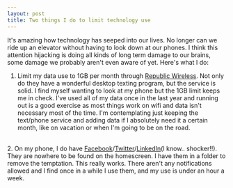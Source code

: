 ```yaml
---
layout: post
title: Two things I do to limit technology use
---
```

It's amazing how technology has seeped into our lives.  No longer can we ride up an elevator without having 
to look down at our phones.  I think this attention hijacking is doing all kinds of long term damage to our brains, some damage we probably 
aren't even aware of yet. Here's what I do:
<br>
 1. Limit my data use to 1GB per month through <a href="https://republicwireless.com">Republic Wireless</a>.  Not only do they have a wonderful desktop texting program, but the service is solid. I find myself wanting to look at my phone but the 1GB limit keeps me in check.  I've used all of my data once in the last year and running out is a good exercise as most things work on wifi and data isn't necessary most of the time.  I'm contemplating just keeping the text/phone service and adding data if I absolutely need it a certain month, like on vacation or when I'm going to be on the road.
<br>
 2. On my phone, I do have <a href="https://www.facebook.com/robotrobertson">Facebook</a>/<a href="https://twitter.com/robotrobertson">Twitter</a>/<a href="https://www.linkedin.com/in/davidcrobertson/">LinkedIn</a>(I know.. shocker!!).  They are nowhere to be found on the homescreen.  I have them 
in a folder to remove the temptation.  This really works.  There aren't any notifications allowed and I find once in a while I use them, and my use is under an hour a week. 







